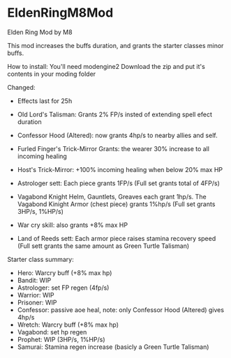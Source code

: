 # EldenRingM8Mod
Elden Ring Mod by M8

This mod increases the buffs duration, and grants the starter classes minor buffs.

How to install:
You'll need modengine2
Download the zip and put it's contents in your moding folder

Changed:
- Effects last for 25h
- Old Lord's Talisman: Grants 2% FP/s insted of extending spell efect duration

- Confessor Hood (Altered): now grants 4hp/s to nearby allies and self.
- Furled Finger's Trick-Mirror Grants: the wearer 30% increase to all incoming healing
- Host's Trick-Mirror: +100% incoming healing when below 20% max HP
- Astrologer sett: Each piece grants 1FP/s (Full set grants total of 4FP/s)
- Vagabond Knight Helm, Gauntlets, Greaves each grant 1hp/s. The Vagabond Kinight Armor (chest piece) grants 1%hp/s (Full set grants 3HP/s, 1%HP/s) 
- War cry skill: also grants +8% max HP
- Land of Reeds sett: Each armor piece raises stamina recovery speed (Full sett grants the same amount as Green Turtle Talisman)

Starter class summary:
- Hero: Warcry buff (+8% max hp)
- Bandit: WIP
- Astrologer: set FP regen (4fp/s)
- Warrior: WIP
- Prisoner: WIP
- Confessor: passive aoe heal, note: only Confessor Hood (Altered) gives 4hp/s
- Wretch: Warcry buff (+8% max hp)
- Vagabond: set hp regen
- Prophet: WIP (3HP/s, 1%HP/s)
- Samurai: Stamina regen increase (basicly a Green Turtle Talisman)
